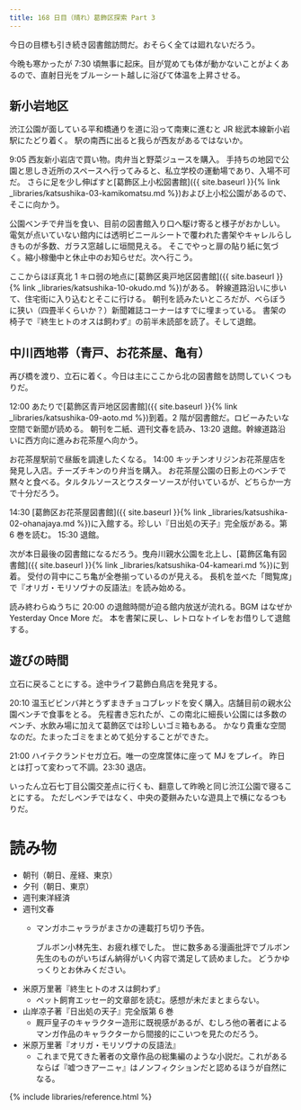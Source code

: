 ```yaml
---
title: 168 日目（晴れ）葛飾区探索 Part 3
---
```


今日の目標も引き続き図書館訪問だ。おそらく全ては廻れないだろう。

今晩も寒かったが 7:30 頃無事に起床。目が覚めても体が動かないことがよくあるので、直射日光をブルーシート越しに浴びて体温を上昇させる。

## 新小岩地区

渋江公園が面している平和橋通りを道に沿って南東に進むと JR 総武本線新小岩駅にたどり着く。
駅の南西に出ると我らが西友があるではないか。

9:05 西友新小岩店で買い物。肉弁当と野菜ジュースを購入。
手持ちの地図で公園と思しき近所のスペースへ行ってみると、私立学校の運動場であり、入場不可だ。
さらに足を少し伸ばすと[葛飾区上小松図書館]({{ site.baseurl }}{% link _libraries/katsushika-03-kamikomatsu.md %})および上小松公園があるので、そこに向かう。

公園ベンチで弁当を食い、目前の図書館入り口へ駆け寄ると様子がおかしい。
電気が点いていない館内には透明ビニールシートで覆われた書架やキャレルらしきものが多数、ガラス窓越しに垣間見える。
そこでやっと扉の貼り紙に気づく。縮小稼働中と休止中のお知らせだ。次へ行こう。

ここからほぼ真北 1 キロ弱の地点に[葛飾区奥戸地区図書館]({{ site.baseurl }}{% link _libraries/katsushika-10-okudo.md %})がある。
幹線道路沿いに歩いて、住宅街に入り込むとそこに行ける。
朝刊を読みたいところだが、べらぼうに狭い（四畳半くらいか？）新聞雑誌コーナーはすでに埋まっている。
書架の椅子で『終生ヒトのオスは飼わず』の前半未読部を読了。そして退館。

## 中川西地帯（青戸、お花茶屋、亀有）

再び橋を渡り、立石に着く。今日は主にここから北の図書館を訪問していくつもりだ。

12:00 あたりで[葛飾区青戸地区図書館]({{ site.baseurl }}{% link _libraries/katsushika-09-aoto.md %})到着。2 階が図書館だ。ロビーみたいな空間で新聞が読める。
朝刊を二紙、週刊文春を読み、13:20 退館。幹線道路沿いに西方向に進みお花茶屋へ向かう。

お花茶屋駅前で昼飯を調達したくなる。
14:00 キッチンオリジンお花茶屋店を発見し入店。チーズチキンのり弁当を購入。
お花茶屋公園の日影上のベンチで黙々と食べる。タルタルソースとウスターソースが付いているが、どちらか一方で十分だろう。

14:30 [葛飾区お花茶屋図書館]({{ site.baseurl }}{% link _libraries/katsushika-02-ohanajaya.md %})に入館する。珍しい『日出処の天子』完全版がある。第 6 巻を読む。
15:30 退館。

次が本日最後の図書館になるだろう。曳舟川親水公園を北上し、[葛飾区亀有図書館]({{ site.baseurl }}{% link _libraries/katsushika-04-kameari.md %})に到着。
受付の背中にこち亀が全巻揃っているのが見える。
長机を並べた「閲覧席」で『オリガ・モリソヴナの反語法』を読み始める。

読み終わらぬうちに 20:00 の退館時間が迫る館内放送が流れる。BGM はなぜか Yesterday Once More だ。
本を書架に戻し、レトロなトイレをお借りして退館する。

## 遊びの時間

立石に戻ることにする。途中ライフ葛飾白鳥店を発見する。

20:10 温玉ビビンバ丼とうずまきチョコブレッドを安く購入。店舗目前の親水公園ベンチで食事をとる。
先程書き忘れたが、この南北に細長い公園には多数のベンチ、水飲み場に加えて葛飾区では珍しいゴミ箱もある。
かなり貴重な空間なのだ。たまったゴミをまとめて処分することができた。

21:00 ハイテクランドセガ立石。唯一の空席筐体に座って MJ をプレイ。
昨日とは打って変わって不調。23:30 退店。

いったん立石七丁目公園交差点に行くも、翻意して昨晩と同じ渋江公園で寝ることにする。
ただしベンチではなく、中央の菱餅みたいな遊具上で横になるつもりだ。

# 読み物

* 朝刊（朝日、産経、東京）
* 夕刊（朝日、東京）
* 週刊東洋経済
* 週刊文春
  * マンガホニャララがまさかの連載打ち切り予告。

    ブルボン小林先生、お疲れ様でした。
    世に数多ある漫画批評でブルボン先生のものがいちばん納得がいく内容で満足して読めました。
    どうかゆっくりとお休みください。
* 米原万里著『終生ヒトのオスは飼わず』
  * ペット飼育エッセー的文章部を読む。感想が未だまとまらない。
* 山岸凉子著『日出処の天子』完全版第 6 巻
  * 厩戸皇子のキャラクター造形に既視感があるが、むしろ他の著者によるマンガ作品のキャラクターから間接的にこいつを見たのだろう。
* 米原万里著『オリガ・モリソヴナの反語法』
  * これまで見てきた著者の文章作品の総集編のような小説だ。これがあるならば『嘘つきアーニャ』はノンフィクションだと認めるほうが自然になる。

{% include libraries/reference.html %}
